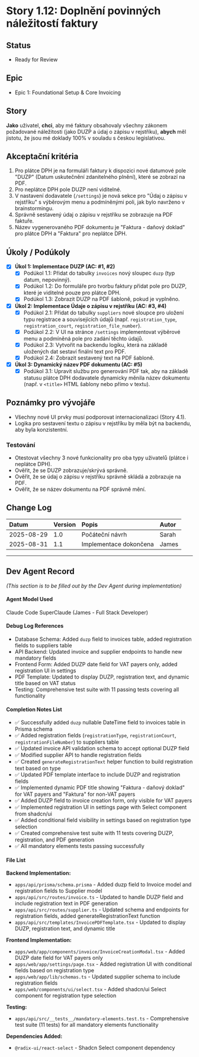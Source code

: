 # Story 1.12: Doplnění povinných náležitostí faktury

## Status
- Ready for Review

## Epic
- Epic 1: Foundational Setup & Core Invoicing

## Story
**Jako** uživatel,
**chci**, aby mé faktury obsahovaly všechny zákonem požadované náležitosti (jako DUZP a údaj o zápisu v rejstříku),
**abych** měl jistotu, že jsou mé doklady 100% v souladu s českou legislativou.

## Akceptační kritéria
1. Pro plátce DPH je na formuláři faktury k dispozici nové datumové pole "DUZP" (Datum uskutečnění zdanitelného plnění), které se zobrazí na PDF.
2. Pro neplátce DPH pole DUZP není viditelné.
3. V nastavení dodavatele (`/settings`) je nová sekce pro "Údaj o zápisu v rejstříku" s výběrovým menu a podmíněnými poli, jak bylo navrženo v brainstormingu.
4. Správně sestavený údaj o zápisu v rejstříku se zobrazuje na PDF faktuře.
5. Název vygenerovaného PDF dokumentu je "Faktura - daňový doklad" pro plátce DPH a "Faktura" pro neplátce DPH.

## Úkoly / Podúkoly
- [x] **Úkol 1: Implementace DUZP (AC: #1, #2)**
  - [x] Podúkol 1.1: Přidat do tabulky `invoices` nový sloupec `duzp` (typ datum, nepovinný).
  - [x] Podúkol 1.2: Do formuláře pro tvorbu faktury přidat pole pro DUZP, které je viditelné pouze pro plátce DPH.
  - [x] Podúkol 1.3: Zobrazit DUZP na PDF šabloně, pokud je vyplněno.
- [x] **Úkol 2: Implementace Údaje o zápisu v rejstříku (AC: #3, #4)**
  - [x] Podúkol 2.1: Přidat do tabulky `suppliers` nové sloupce pro uložení typu registrace a souvisejících údajů (např. `registration_type`, `registration_court`, `registration_file_number`).
  - [x] Podúkol 2.2: V UI na stránce `/settings` implementovat výběrové menu a podmíněná pole pro zadání těchto údajů.
  - [x] Podúkol 2.3: Vytvořit na backendu logiku, která na základě uložených dat sestaví finální text pro PDF.
  - [x] Podúkol 2.4: Zobrazit sestavený text na PDF šabloně.
- [x] **Úkol 3: Dynamický název PDF dokumentu (AC: #5)**
  - [x] Podúkol 3.1: Upravit službu pro generování PDF tak, aby na základě statusu plátce DPH dodavatele dynamicky měnila název dokumentu (např. v `<title>` HTML šablony nebo přímo v textu).

## Poznámky pro vývojáře
- Všechny nové UI prvky musí podporovat internacionalizaci (Story 4.1).
- Logika pro sestavení textu o zápisu v rejstříku by měla být na backendu, aby byla konzistentní.

### Testování
- Otestovat všechny 3 nové funkcionality pro oba typy uživatelů (plátce i neplátce DPH).
- Ověřit, že se DUZP zobrazuje/skrývá správně.
- Ověřit, že se údaj o zápisu v rejstříku správně skládá a zobrazuje na PDF.
- Ověřit, že se název dokumentu na PDF správně mění.

## Change Log
| Datum       | Version | Popis                | Autor |
| :--------- | :------ | :------------------------- | :----- |
| 2025-08-29 | 1.0     | Počáteční návrh            | Sarah  |
| 2025-08-31 | 1.1     | Implementace dokončena     | James  |

---
## Dev Agent Record
*(This section is to be filled out by the Dev Agent during implementation)*

#### Agent Model Used
Claude Code SuperClaude (James - Full Stack Developer)

#### Debug Log References
- Database Schema: Added `duzp` field to invoices table, added registration fields to suppliers table
- API Backend: Updated invoice and supplier endpoints to handle new mandatory fields
- Frontend Form: Added DUZP date field for VAT payers only, added registration UI in settings
- PDF Template: Updated to display DUZP, registration text, and dynamic title based on VAT status
- Testing: Comprehensive test suite with 11 passing tests covering all functionality

#### Completion Notes List
- ✅ Successfully added `duzp` nullable DateTime field to invoices table in Prisma schema
- ✅ Added registration fields (`registrationType`, `registrationCourt`, `registrationFileNumber`) to suppliers table
- ✅ Updated invoice API validation schema to accept optional DUZP field
- ✅ Modified supplier API to handle registration fields
- ✅ Created `generateRegistrationText` helper function to build registration text based on type
- ✅ Updated PDF template interface to include DUZP and registration fields
- ✅ Implemented dynamic PDF title showing "Faktura - daňový doklad" for VAT payers and "Faktura" for non-VAT payers
- ✅ Added DUZP field to invoice creation form, only visible for VAT payers
- ✅ Implemented registration UI in settings page with Select component from shadcn/ui
- ✅ Added conditional field visibility in settings based on registration type selection
- ✅ Created comprehensive test suite with 11 tests covering DUZP, registration, and PDF generation
- ✅ All mandatory elements tests passing successfully

#### File List
**Backend Implementation:**
- `apps/api/prisma/schema.prisma` - Added duzp field to Invoice model and registration fields to Supplier model
- `apps/api/src/routes/invoice.ts` - Updated to handle DUZP field and include registration text in PDF generation
- `apps/api/src/routes/supplier.ts` - Updated schema and endpoints for registration fields, added generateRegistrationText function
- `apps/api/src/templates/InvoicePDFTemplate.tsx` - Updated to display DUZP, registration text, and dynamic title

**Frontend Implementation:**
- `apps/web/app/components/invoice/InvoiceCreationModal.tsx` - Added DUZP date field for VAT payers only
- `apps/web/app/settings/page.tsx` - Added registration UI with conditional fields based on registration type
- `apps/web/app/lib/schemas.ts` - Updated supplier schema to include registration fields
- `apps/web/components/ui/select.tsx` - Added shadcn/ui Select component for registration type selection

**Testing:**
- `apps/api/src/__tests__/mandatory-elements.test.ts` - Comprehensive test suite (11 tests) for all mandatory elements functionality

**Dependencies Added:**
- `@radix-ui/react-select` - Shadcn Select component dependency
